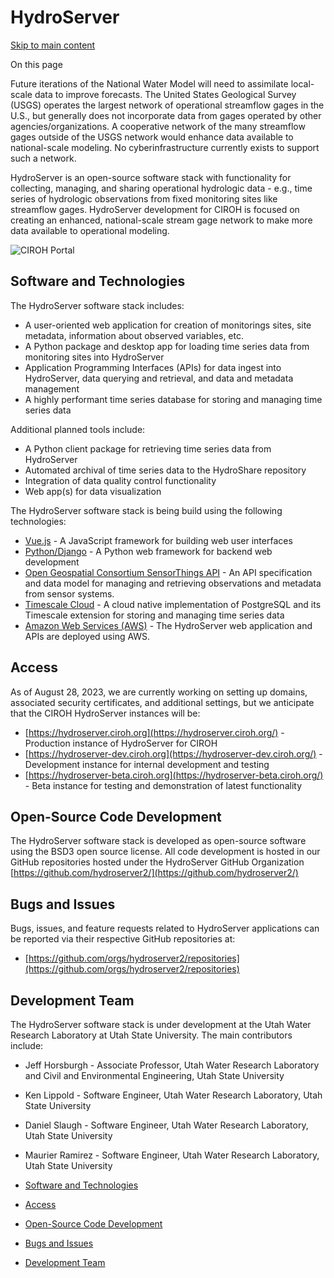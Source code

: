 # HydroServer

[Skip to main content](https://docs.ciroh.org/docs/products/data-management/hydroserver/#__docusaurus_skipToContent_fallback)

On this page

Future iterations of the National Water Model will need to assimilate local-scale data to improve forecasts. The United States Geological Survey (USGS) operates the largest network of operational streamflow gages in the U.S., but generally does not incorporate data from gages operated by other agencies/organizations. A cooperative network of the many streamflow gages outside of the USGS network would enhance data available to national-scale modeling. No cyberinfrastructure currently exists to support such a network.

HydroServer is an open-source software stack with functionality for collecting, managing, and sharing operational hydrologic data - e.g., time series of hydrologic observations from fixed monitoring sites like streamflow gages. HydroServer development for CIROH is focused on creating an enhanced, national-scale stream gage network to make more data available to operational modeling.

![CIROH Portal](https://docs.ciroh.org/assets/images/hydroserver-b444068e12a63e2c95946a182893e0eb.png)

## Software and Technologies [​](https://docs.ciroh.org/docs/products/data-management/hydroserver/\#software-and-technologies "Direct link to Software and Technologies")

The HydroServer software stack includes:

- A user-oriented web application for creation of monitorings sites, site metadata, information about observed variables, etc.
- A Python package and desktop app for loading time series data from monitoring sites into HydroServer
- Application Programming Interfaces (APIs) for data ingest into HydroServer, data querying and retrieval, and data and metadata management
- A highly performant time series database for storing and managing time series data

Additional planned tools include:

- A Python client package for retrieving time series data from HydroServer
- Automated archival of time series data to the HydroShare repository
- Integration of data quality control functionality
- Web app(s) for data visualization

The HydroServer software stack is being build using the following technologies:

- [Vue.js](https://vuejs.org/) \- A JavaScript framework for building web user interfaces
- [Python/Django](https://www.djangoproject.com/) \- A Python web framework for backend web development
- [Open Geospatial Consortium SensorThings API](https://www.ogc.org/standard/sensorthings/) \- An API specification and data model for managing and retrieving observations and metadata from sensor systems.
- [Timescale Cloud](https://www.timescale.com/) \- A cloud native implementation of PostgreSQL and its Timescale extension for storing and managing time series data
- [Amazon Web Services (AWS)](https://aws.amazon.com/) \- The HydroServer web application and APIs are deployed using AWS.

## Access [​](https://docs.ciroh.org/docs/products/data-management/hydroserver/\#access "Direct link to Access")

As of August 28, 2023, we are currently working on setting up domains, associated security certificates, and additional settings, but we anticipate that the CIROH HydroServer instances will be:

- [https://hydroserver.ciroh.org](https://hydroserver.ciroh.org/) \- Production instance of HydroServer for CIROH
- [https://hydroserver-dev.ciroh.org](https://hydroserver-dev.ciroh.org/) \- Development instance for internal development and testing
- [https://hydroserver-beta.ciroh.org](https://hydroserver-beta.ciroh.org/) \- Beta instance for testing and demonstration of latest functionality

## Open-Source Code Development [​](https://docs.ciroh.org/docs/products/data-management/hydroserver/\#open-source-code-development "Direct link to Open-Source Code Development")

The HydroServer software stack is developed as open-source software using the BSD3 open source license. All code development is hosted in our GitHub repositories hosted under the HydroServer GitHub Organization [https://github.com/hydroserver2/](https://github.com/hydroserver2/)

## Bugs and Issues [​](https://docs.ciroh.org/docs/products/data-management/hydroserver/\#bugs-and-issues "Direct link to Bugs and Issues")

Bugs, issues, and feature requests related to HydroServer applications can be reported via their respective GitHub repositories at:

- [https://github.com/orgs/hydroserver2/repositories](https://github.com/orgs/hydroserver2/repositories)

## Development Team [​](https://docs.ciroh.org/docs/products/data-management/hydroserver/\#development-team "Direct link to Development Team")

The HydroServer software stack is under development at the Utah Water Research Laboratory at Utah State University. The main contributors include:

- Jeff Horsburgh - Associate Professor, Utah Water Research Laboratory and Civil and Environmental Engineering, Utah State University
- Ken Lippold - Software Engineer, Utah Water Research Laboratory, Utah State University
- Daniel Slaugh - Software Engineer, Utah Water Research Laboratory, Utah State University
- Maurier Ramirez - Software Engineer, Utah Water Research Laboratory, Utah State University

- [Software and Technologies](https://docs.ciroh.org/docs/products/data-management/hydroserver/#software-and-technologies)
- [Access](https://docs.ciroh.org/docs/products/data-management/hydroserver/#access)
- [Open-Source Code Development](https://docs.ciroh.org/docs/products/data-management/hydroserver/#open-source-code-development)
- [Bugs and Issues](https://docs.ciroh.org/docs/products/data-management/hydroserver/#bugs-and-issues)
- [Development Team](https://docs.ciroh.org/docs/products/data-management/hydroserver/#development-team)